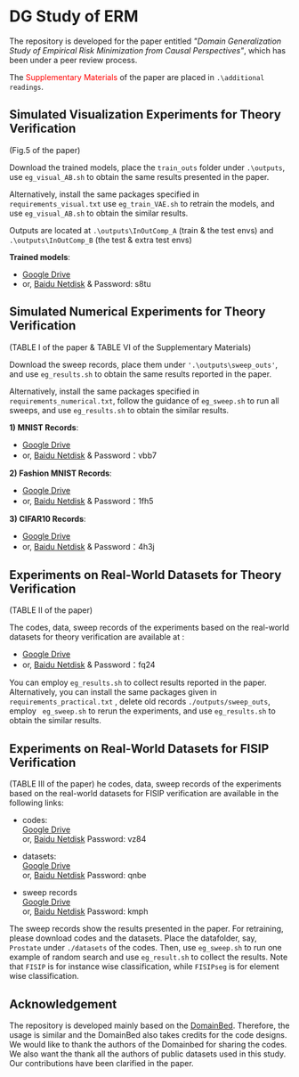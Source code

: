 # DG Study of ERM

The repository is developed for the paper entitled
_"Domain Generalization Study of Empirical Risk Minimization from Causal
Perspectives"_, which has been under a peer review process.

The  <font color=red>Supplementary Materials </font> of the paper
are placed in `.\additional readings`.

## Simulated Visualization Experiments for Theory Verification
(Fig.5 of the paper)

Download the trained models, place the `train_outs` folder 
under `.\outputs`, use `eg_visual_AB.sh` to obtain the same
results presented in the paper.

Alternatively, install the same packages specified in `requirements_visual.txt`
use `eg_train_VAE.sh` to retrain the models, and use 
`eg_visual_AB.sh` to obtain the similar results.

Outputs are located at `.\outputs\InOutComp_A` (train & the test envs) 
and `.\outputs\InOutComp_B` (the test & extra test envs)

**Trained models**:
+ [Google Drive](https://drive.google.com/file/d/1vnIjwPJu6UeSXa69SVJtpTxr7TKWcHNX/view?usp=sharing)
+ or, [Baidu Netdisk](https://pan.baidu.com/s/1CndW1WNe1p2i8P4RZusrbA?pwd=s8tu)
& Password: s8tu

## Simulated Numerical Experiments for Theory Verification
(TABLE I of the paper & TABLE VI of the Supplementary Materials)

Download the sweep records, place them under `'.\outputs\sweep_outs'`,
and use `eg_results.sh` to obtain the same results reported in the paper.   

Alternatively, install the same packages
specified in `requirements_numerical.txt`, follow the guidance of 
`eg_sweep.sh` to run all sweeps, and use `eg_results.sh` to
obtain the similar results.

**1) MNIST Records**:   
+ [Google Drive](https://drive.google.com/file/d/1V6xuP210PSgBtNMu7Jwh86kFVA-nPSG8/view?usp=sharing)  
+ or, [Baidu Netdisk](https://pan.baidu.com/s/1AGVbNHtz2_bZvEDXy-F0rA?pwd=vbb7)
& Password：vbb7

**2) Fashion MNIST Records**: 
+ [Google Drive](https://drive.google.com/file/d/1MGlA8gblGNGpAMguQejPYNFX8FmPnA5i/view?usp=sharing)  
+ or, [Baidu Netdisk](https://pan.baidu.com/s/1ZxiyYC8V8VG-x4Ew2vufSA?pwd=1fh5)
& Password：1fh5

**3) CIFAR10 Records**: 
+ [Google Drive](https://drive.google.com/file/d/1gDBklIvbB8BG5iHQ2BIqqYHtaDz1KkMM/view?usp=sharing)  
+ or, [Baidu Netdisk](https://pan.baidu.com/s/1XNsuc7mjTpsL9dorZS74vA?pwd=4h3j)
& Password：4h3j

## Experiments on Real-World Datasets for Theory Verification
(TABLE II of the paper)

The codes, data, sweep records of the experiments based on 
the real-world datasets for theory verification are available at :

+ [Google Drive](https://drive.google.com/file/d/1zTEM5_BGZo-FXncEkxE7baOKAQYj1ir_/view?usp=sharing)  
+ or, [Baidu Netdisk](https://pan.baidu.com/s/1ujjqYQaIV7s1P5757Ut7wQ?pwd=fq24)
& Password：fq24

You can employ `eg_results.sh` to collect results reported in the paper. 
Alternatively, you can install the same packages given in `requirements_practical.txt`
, delete old records `./outputs/sweep_outs`, employ ` eg_sweep.sh` to rerun the
experiments, and use `eg_results.sh` to obtain the similar results.

## Experiments on Real-World Datasets for FISIP Verification
(TABLE III of the paper)
he codes, data, sweep records of the experiments based on 
the real-world datasets for FISIP verification are available
in the following links:

+ codes:\
[Google Drive](https://drive.google.com/file/d/1Quwj0mvYPNB8aUDvbhAQCP_Ai_AUGuVZ/view?usp=sharing)\
or,
[Baidu Netdisk](https://pan.baidu.com/s/1jwwJZSKd0xuE7NbOr0msBw?pwd=vz84) 
Password: vz84

+ datasets:\
[Google Drive](https://drive.google.com/file/d/1zHB-UuWONpQrR93WhDk9w0D-pDGG5SRS/view?usp=sharing)\
or,
[Baidu Netdisk](https://pan.baidu.com/s/17QsQnmwrdexupUUP8cfkUQ?pwd=qnbe) 
Password: qnbe

+ sweep records\
[Google Drive](https://drive.google.com/file/d/1t5ObDhjfXBjrOm1-J0jJzbBy8DpPAAGX/view?usp=sharing)\
or,
[Baidu Netdisk](https://pan.baidu.com/s/1GWtP1Wk6pxxvKRB8SLbTWA?pwd=kmph)
Password: kmph

The sweep records show the results presented in the paper. For retraining,
please download codes and the datasets. Place the datafolder, say, 
`Prostate` under `./datasets` of the codes. Then, use `eg_sweep.sh` to run one example of random search and use `eg_result.sh` to collect the results. Note that `FISIP` is for 
instance wise classification, while `FISIPseg` is for element wise classification.


## Acknowledgement
The repository is developed mainly based on the 
[DomainBed](https://github.com/facebookresearch/DomainBed). 
Therefore, the usage is similar and the DomainBed also takes
credits for the code designs. We would like to thank the authors
of the Domainbed for sharing the codes. We also want the thank all
the authors of public datasets used in this study. Our contributions have
been clarified in the paper. 